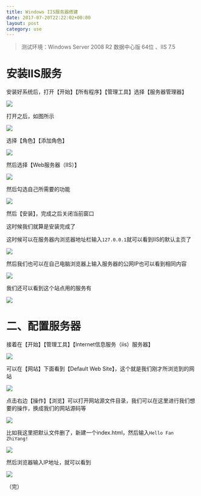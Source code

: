 ```yaml
---
title: Windows IIS服务器搭建
date: 2017-07-20T22:22:02+00:00
layout: post
category: use
---
```


> 测试环境：Windows Server 2008 R2 数据中心版 64位 、IIS 7.5

# 安装IIS服务

安装好系统后，打开【开始】【所有程序】【管理工具】选择【服务器管理器】

![](/pics/2017/07/fzy_screenshot20170720124248.png)

打开之后，如图所示

![](/pics/2017/07/fzy_screenshot20170720124324.png)

选择【角色】【添加角色】

![](/pics/2017/07/fzy_screenshot20170720124358.png)

然后选择【Web服务器（IIS）】

![](/pics/2017/07/fzy_screenshot20170720124518.png)

然后勾选自己所需要的功能

![](/pics/2017/07/fzy_screenshot20170720124656.png)

然后【安装】，完成之后关闭当前窗口

这时候我们就算是安装完成了

这时候可以在服务器内浏览器地址栏输入`127.0.0.1`就可以看到IIS的默认主页了

![](/pics/2017/07/fzy_screenshot20170720130452.png)

然后我们也可以在自己电脑浏览器上输入服务器的公网IP也可以看到相同内容

![](/pics/2017/07/fzy_screenshot20170720130634.png)

我们还可以看到这个站点用的服务有

![](/pics/2017/07/fzy_screenshot20170720132447.png)

# 二、配置服务器

接着在【开始】【管理工具】【Internet信息服务（iis）服务器】

![](/pics/2017/07/fzy_screenshot20170720125015.png)

可以在【网站】下面看到【Default Web Site】，这个就是我们刚才所浏览到的网站

![](/pics/2017/07/fzy_screenshot20170720131007.png)

点击右边【操作】【浏览】可以打开网站源文件目录，我们可以在这里进行我们想要的操作，换成我们的网站源码等


![](/pics/2017/07/fzy_screenshot20170720131141.png)

比如我这里把默认文件删了，新建一个index.html，然后输入`Hello Fan ZhiYang!`

![](/pics/2017/07/fzy_screenshot20170720131628.png)

然后浏览器输入IP地址，就可以看到


![](/pics/2017/07/fzy_screenshot20170720131813.png)


（完）
